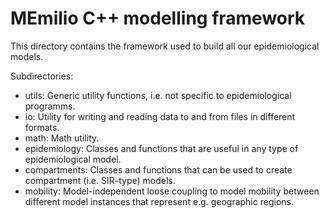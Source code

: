 # MEmilio C++ modelling framework #

This directory contains the framework used to build all our epidemiological models. 

Subdirectories:
- utils: Generic utility functions, i.e. not specific to epidemiological programms.
- io: Utility for writing and reading data to and from files in different formats.
- math: Math utility.
- epidemiology: Classes and functions that are useful in any type of epidemiological model.
- compartments: Classes and functions that can be used to create compartment (i.e. SIR-type) models.
- mobility: Model-independent loose coupling to model mobility between different model instances that represent e.g. geographic regions.